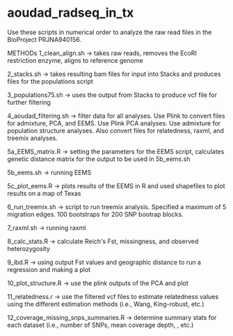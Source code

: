 # aoudad_radseq_in_tx
Use these scripts in numerical order to analyze the raw read files in the BioProject PRJNA940156. 

METHODs
1_clean_align.sh -> takes raw reads, removes the EcoRI restriction enzyme, aligns to reference genome

2_stacks.sh -> takes resulting bam files for input into Stacks and produces files for the populations script

3_populations75.sh -> uses the output from Stacks to produce vcf file for further filtering

4_aoudad_filtering.sh -> filter data for all analyses.  Use Plink to convert files for admixture, PCA, and EEMS.  Use Plink PCA analyses.  Use admixture for population structure analyses.  Also convert files for relatedness, raxml, and treemix analyses.

5a_EEMS_matrix.R -> setting the parameters for the EEMS script, calculates genetic distance matrix for the output to be used in 5b_eems.sh

5b_eems.sh -> running EEMS 

5c_plot_eems.R -> plots results of the EEMS in R and used shapefiles to plot results on a map of Texas

6_run_treemix.sh -> script to run treemix analysis. Specified a maximum of 5 migration edges.  100 bootstraps for 200 SNP bootrap blocks.

7_raxml.sh -> running raxml  

8_calc_stats.R -> calculate Reich's Fst, missingness, and observed heterozygosity

9_ibd.R -> using output Fst values and geographic distance to run a regression and making a plot 

10_plot_structure.R -> use the plink outputs of the PCA and plot

11_relatedness.r -> use the filtered vcf files to estimate relatedness values using the different estimation methods (i.e., Wang, King-robust, etc.)

12_coverage_missing_snps_summaries.R -> determine summary stats for each dataset (i.e., number of SNPs, mean coverage depth, , etc.)
 
